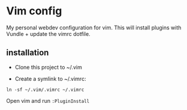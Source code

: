 # Vim config
My personal webdev configuration for vim. This will install plugins with Vundle + update the vimrc dotfile.

## installation
* Clone this project to ~/.vim

* Create a symlink to ~/.vimrc:

```ln -sf ~/.vim/.vimrc ~/.vimrc```

Open vim and run ```:PluginInstall```
